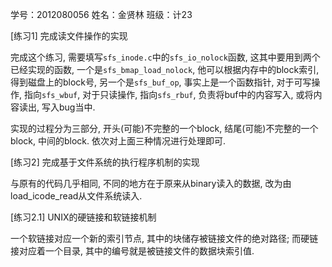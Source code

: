  学号：2012080056 姓名：金贤林 班级：计23

[练习1] 完成读文件操作的实现

完成这个练习, 需要填写`sfs_inode.c`中的`sfs_io_nolock`函数, 这其中要用到两个已经实现的函数, 一个是`sfs_bmap_load_nolock`, 他可以根据内存中的block索引, 得到磁盘上的block号, 另一个是`sfs_buf_op`, 事实上是一个函数指针, 对于可写操作, 指向`sfs_wbuf`, 对于只读操作, 指向`sfs_rbuf`, 负责将buf中的内容写入, 或将内容读出, 写入bug当中. 

实现的过程分为三部分, 开头(可能)不完整的一个block, 结尾(可能)不完整的一个block, 中间的block. 依次对上面三种情况进行处理即可. 


[练习2] 完成基于文件系统的执行程序机制的实现

与原有的代码几乎相同, 不同的地方在于原来从binary读入的数据, 改为由load_icode_read从文件系统读入. 

[练习2.1] UNIX的硬链接和软链接机制

一个软链接对应一个新的索引节点, 其中的块储存被链接文件的绝对路径; 而硬链接对应着一个目录, 其中的编号就是被链接文件的数据块索引值. 




